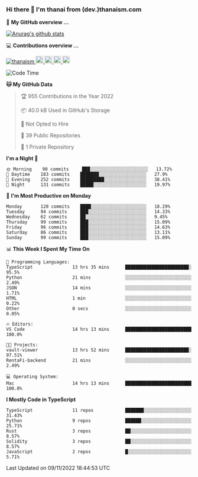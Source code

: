 ### Hi there 👋 I'm thanai from (dev.)thanaism.com

<!-- バッジ関連 -->
<!--
メイン：https://shields.io/category/social
GitHub view：https://github.com/antonkomarev/github-profile-views-counter
Qiita contributions：https://qiita.com/mikkame/items/f2c60d9caf8a8e38ec50
 -->

🍎 **My GitHub overview ...**

<!-- GitHubトロフィー -->
<!--
https://github.com/ryo-ma/github-profile-trophy
 -->

<!-- [![trophy](https://github-profile-trophy.vercel.app/?username=thanaism)](https://github.com/thanaism/thanaism) -->

<!-- GitHubステータス -->
<!--
https://github.com/anuraghazra/github-readme-stats
 -->

[![Anurag's github stats](https://github-readme-stats.vercel.app/api?username=thanaism&count_private=true&show_icons=true)](https://github.com/thanaism/thanaism)

<!-- [![ReadMe Card](https://github-readme-stats.vercel.app/api/pin/?username=thanaism&repo=thanaism)](https://github.com/thanaism/thanaism) -->

<!-- Skill icons -->
<!--
https://rahuldkjain.github.io/gh-profile-readme-generator/
 -->

💻 **Contributions overview ...**

<p align="left">

  <a href="https://github.com/thanaism/thanaism/">
    <img src="https://komarev.com/ghpvc/?username=thanaism" alt="thanaism" />
  </a>
  <a href="http://twitter.com/okinawa__noodle">
    <img height="20" src="https://img.shields.io/twitter/follow/okinawa__noodle?label=Twitter&logo=twitter&style=flat" />
  </a>
  <a href="https://github.com/thanaism">
    <img height="20" src="https://img.shields.io/github/followers/thanaism?label=follow&logo=github&style=flat" />
  </a>
  <!-- <a href="https://www.reddit.com/user/thanaism">
    <img height="20" src="https://img.shields.io/reddit/user-karma/combined/thanaism?label=Reddit&logo=reddit&style=flat" />
  </a>
  <a href="https://stackoverflow.com/users/5720201/thanaism">
    <img height="20" src="https://img.shields.io/stackexchange/stackoverflow/r/5720201?label=StackOverflow&logo=stack-overflow&style=flat" /> -->
  </a>
  <a href="http://qiita.com/thanai">
    <img height="20" src="https://qiita-badge.apiapi.app/s/thanai/posts.svg" />
  </a>
  <//qiita.com/thanai">
    <img height="20" src="https://qiita-badge.apiapi.app/s/thanai/contributions.svg" />
  </a>
</p>

<!--START_SECTION:waka-->
![Code Time](http://img.shields.io/badge/Code%20Time-1%2C084%20hrs%203%20mins-blue)

**🐱 My GitHub Data** 

> 🏆 955 Contributions in the Year 2022
 > 
> 📦 40.0 kB Used in GitHub's Storage 
 > 
> 🚫 Not Opted to Hire
 > 
> 📜 39 Public Repositories 
 > 
> 🔑 1 Private Repository 
 > 
**I'm a Night 🦉** 

```text
🌞 Morning    90 commits     ███░░░░░░░░░░░░░░░░░░░░░░   13.72% 
🌆 Daytime    183 commits    ███████░░░░░░░░░░░░░░░░░░   27.9% 
🌃 Evening    252 commits    █████████░░░░░░░░░░░░░░░░   38.41% 
🌙 Night      131 commits    █████░░░░░░░░░░░░░░░░░░░░   19.97%

```
📅 **I'm Most Productive on Monday** 

```text
Monday       120 commits    ████░░░░░░░░░░░░░░░░░░░░░   18.29% 
Tuesday      94 commits     ███░░░░░░░░░░░░░░░░░░░░░░   14.33% 
Wednesday    62 commits     ██░░░░░░░░░░░░░░░░░░░░░░░   9.45% 
Thursday     99 commits     ███░░░░░░░░░░░░░░░░░░░░░░   15.09% 
Friday       96 commits     ███░░░░░░░░░░░░░░░░░░░░░░   14.63% 
Saturday     86 commits     ███░░░░░░░░░░░░░░░░░░░░░░   13.11% 
Sunday       99 commits     ███░░░░░░░░░░░░░░░░░░░░░░   15.09%

```


📊 **This Week I Spent My Time On** 

```text
💬 Programming Languages: 
TypeScript               13 hrs 35 mins      ████████████████████████░   95.5% 
Python                   21 mins             ░░░░░░░░░░░░░░░░░░░░░░░░░   2.49% 
JSON                     14 mins             ░░░░░░░░░░░░░░░░░░░░░░░░░   1.71% 
HTML                     1 min               ░░░░░░░░░░░░░░░░░░░░░░░░░   0.22% 
Other                    0 secs              ░░░░░░░░░░░░░░░░░░░░░░░░░   0.05%

🔥 Editors: 
VS Code                  14 hrs 13 mins      █████████████████████████   100.0%

🐱‍💻 Projects: 
vault-viewer             13 hrs 52 mins      ████████████████████████░   97.51% 
RentaFi-backend          21 mins             ░░░░░░░░░░░░░░░░░░░░░░░░░   2.49%

💻 Operating System: 
Mac                      14 hrs 13 mins      █████████████████████████   100.0%

```

**I Mostly Code in TypeScript** 

```text
TypeScript               11 repos            ███████░░░░░░░░░░░░░░░░░░   31.43% 
Python                   9 repos             ██████░░░░░░░░░░░░░░░░░░░   25.71% 
Rust                     3 repos             ██░░░░░░░░░░░░░░░░░░░░░░░   8.57% 
Solidity                 3 repos             ██░░░░░░░░░░░░░░░░░░░░░░░   8.57% 
JavaScript               2 repos             █░░░░░░░░░░░░░░░░░░░░░░░░   5.71%

```



 Last Updated on 09/11/2022 18:44:53 UTC
<!--END_SECTION:waka-->
